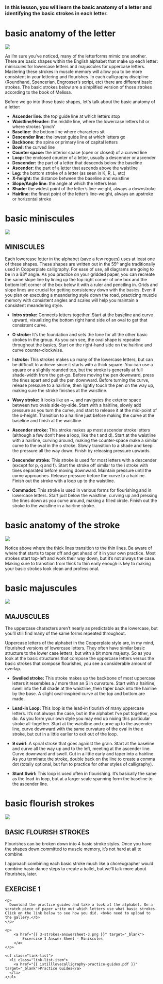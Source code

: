 ### In this lesson, you will learn the basic anatomy of a letter and identifying the basic strokes in each letter.

# basic anatomy of the letter
<img src="{{ 3-strokes-1-basic-anatomy.png }}"/>

As I’m sure you’ve noticed, many of the letterforms mimic one another. There are basic shapes within the English alphabet that make up each letter: miniscules for lowercase letters and majuscules for uppercase letters. Mastering these strokes in muscle memory will allow you to be more consistent in your lettering and flourishes. In each calligraphy discipline (Roundhand, Spencerian, Engrosser’s script, etc) there are different basic strokes. The basic strokes below are a simplified version of those strokes according to the book of Melissa. 

Before we go into those basic shapes, let's talk about the basic anatomy of a letter: 

- **Ascender line:** the top guide line at which letters stop
- **Waistline/Header:** the middle line, where the lowercase letters hit or where strokes ‘pinch’
- **Baseline:** the bottom line where characters sit
- **Descender line:** the lowest guide line at which letters go
- **Backbone:** the spine or primary line of capital letters
- **Bowl:** the curved line
- **Counter space:** the interior space (open or closed) of a curved line
- **Loop:** the enclosed counter of a letter, usually a descender or ascender
- **Descender:** the part of a letter that descends below the baseline
- **Ascender:** the part of a letter that ascends above the waistline
- **Leg:** the bottom stroke of a letter (as seen in K, R, L, etc)
- **X-height:** the distance between the baseline and waistline
- **Slope/Angle line:** the angle at which the letters lean
- **Shade:** the widest point of the letter’s line-weight, always a downstroke
- **Hairline:** the finest point of the letter’s line-weight, always an upstroke or horizontal stroke

# basic miniscules
<img src="{{ 3-strokes-2-basic-miniscules.png }}"/>

## MINISCULES

Each lowercase letter in the alphabet (save a few rogues) uses at least one of these shapes. These shapes are written out in the 55º angle traditionally used in Copperplate calligraphy. For ease of use, all diagrams are going to be in a 63º angle. As you practice on your gridded paper, you can recreate the same slope line by lining up the top right corner of one box and the bottom left corner of the box below it with a ruler and penciling in. Grids and slope lines are crucial for getting consistency down with the basics. Even if you plan on executing a meandering style down the road, practicing muscle memory with consistent angles and scales will help you maintain a consistent meandering style. 

- **Intro stroke:** Connects letters together. Start at the baseline and curve upward, visualizing the bottom right hand side of an oval to get that consistent curve. 

- **O stroke:** It’s the foundation and sets the tone for all the other basic strokes in the group. As you can see, the oval shape is repeated throughout the basics. Start on the right-hand side on the hairline and curve counter-clockwise. 

- **I stroke:** This strokes makes up many of the lowercase letters, but can be difficult to achieve since it starts with a thick square. You can use a square or a slightly rounded top, but the stroke is generally at full shade-width from the get-go. Before moving the pen downward, press the tines apart and pull the pen downward. Before turning the curve, release pressure to a hairline, then lightly touch the pen on the way up, making sure the stroke finishes at the waistline.

- **Wavy stroke:** It looks like an ~, and navigates the exterior space between two ovals side-by-side. Start with a hairline, slowly add pressure as you turn the curve, and start to release it at the mid-point of the x-height. Transition to a hairline just before making the curve at the baseline and finish at the waistline.

- **Ascender stroke:** This stroke makes up most ascender stroke letters (although a few don’t have a loop, like the t and d). Start at the waistline with a hairline, curving around, making the counter-space make a similar curve to the oval in the o stroke. Slowly transition to a shade and keep the pressure all the way down. Finish by releasing pressure upwards. 

- **Descender stroke:** This stroke is used for most letters with a descender (except for p, q and f). Start the stroke off similar to the i stroke with tines separated before moving downward. Maintain pressure until the curve approaches. Release pressure before the curve to a hairline. Finish out the stroke with a loop up to the waistline. 

- **Commadot:** This stroke is used in various forms for flourishing and in lowercase letters. Start just below the waistline, curving up and pressing the tines down as you curve around, making a filled circle. Finish out the stroke to the waistline in a hairline stroke. 

# basic anatomy of the stroke
<img src="{{ 3-strokes-5-stroke-anatomy.png }}"/>

Notice above where the thick lines transition to the thin lines. Be aware of where that starts to taper off and get ahead of it in your own practice. Most strokes start top-left and work their way down, but it’s not always the case. Making sure to transition from thick to thin early enough is key to making your basic strokes look clean and professional.

# basic majuscules
<img src="{{ 3-strokes-3-basic-majuscules.png }}"/>

## MAJUSCULES

The uppercase characters aren’t nearly as predictable as the lowercase, but you’ll still find many of the same forms repeated throughout.

Uppercase letters of the alphabet in the Copperplate style are, in my mind, flourished versions of lowercase letters. They often have similar basic structure to the lower case letters, but with a bit more majesty. So as you look at the basic structures that compose the uppercase letters versus the basic strokes that compose flourishes, you see a considerable amount of overlap.

- **Swelled stroke:** This stroke makes up the backbone of most uppercase letters it resembles a / more than an S in curvature. Start with a hairline, swell into the full shade at the waistline, then taper back into the hairline by the base. A slight oval-inspired curve at the top and bottom are made. 

- **Lead-in Loop:** This loop is the lead-in flourish of many uppercase letters. It’s not always the case, but in the alphabet I’ve put together, you do. As you form your own style you may end up nixing this particular stroke all-together. Start at the waistline and curve up to the ascender line, curve downward with the same curvature of the oval in the o stroke, but cut in a little earlier to exit out of the loop. 

- **9 swirl:** A spiral stroke that goes against the grain. Start at the baseline and curve all the way up and to the left, meeting at the ascender line. Curve downward and swell. Cut in a little early and taper into a hairline. As you terminate the stroke, double back on the line to create a comma dot (totally optional, but fun to practice for other styles of calligraphy). 

- **Stunt Swirl:** This loop is used often in flourishing. It’s basically the same as the lead-in loop, but at a larger scale spanning form the baseline to the ascender line. 

# basic flourish strokes
<img src="{{ 3-strokes-6-basic-flourishes.png }}"/>

## BASIC FLOURISH STROKES

Flourishes can be broken down into 4 basic stroke styles. Once you have the shapes down committed to muscle memory, it’s not hard at all to combine.

I approach combining each basic stroke much like a choreographer would combine basic dance steps to create a ballet, but we’ll talk more about flourishes, later.


<section class="exercise">
    <h2>EXERCISE 1</h2>

    <p>
      Download the practice guides and take a look at the alphabet. On a scratch piece of paper write out which letters use what basic strokes. Click on the link below to see how you did. <b>No need to upload to the gallery.</b>
    </p>

    <p>
        <a href="{{ 3-strokes-answersheet-3.png }}" target="_blank">
            Excercise 1 Answer Sheet - Miniscules
        </a>
    </p>

    <ul class="link-list">
      <li class="link-list-item">
        <a href="{{ istilllovecalligraphy-practice-guides.pdf }}" target="_blank">Practice Guides</a>
      </li>
    </ul>
</section>
